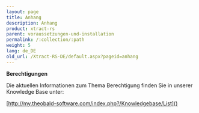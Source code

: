 ```yaml
---
layout: page
title: Anhang
description: Anhang
product: xtract-rs
parent: voraussetzungen-und-installation
permalink: /:collection/:path
weight: 5
lang: de_DE
old_url: /Xtract-RS-DE/default.aspx?pageid=anhang
---
```


**Berechtigungen**

Die aktuellen Informationen zum Thema Berechtigung finden Sie in unserer Knowledge Base unter:

[http://my.theobald-software.com/index.php?/Knowledgebase/List]()



